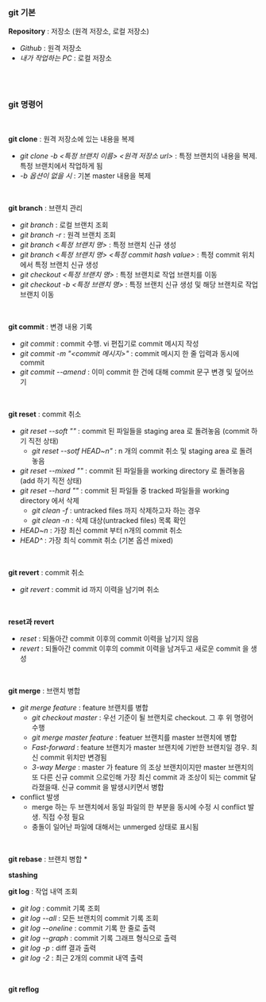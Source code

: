 ### git 기본
**Repository** : 저장소 (원격 저장소, 로컬 저장소)
* _Github_ : 원격 저장소
* _내가 작업하는 PC_ : 로컬 저장소
<br>
<br>

### git 명령어
<br>

**git clone** : 원격 저장소에 있는 내용을 복제
* _git clone -b <특정 브랜치 이름> <원격 저장소 url>_ : 특정 브랜치의 내용을 복제. 특정 브랜치에서 작업하게 됨
* _-b 옵션이 없을 시_ : 기본 master 내용을 복제
<br>

**git branch** : 브랜치 관리
* _git branch_ : 로컬 브랜치 조회
* _git branch -r_ : 원격 브랜치 조회
* _git branch <특정 브랜치 명>_ : 특정 브랜치 신규 생성
* _git branch <특정 브랜치 명> <특정 commit hash value>_ : 특정 commit 위치에서 특정 브랜치 신규 생성
* _git checkout <특정 브랜치 명>_ : 특정 브랜치로 작업 브랜치를 이동
* _git checkout -b <특정 브랜치 명>_ : 특정 브랜치 신규 생성 및 해당 브랜치로 작업 브랜치 이동
<br>

**git commit** : 변경 내용 기록
* _git commit_ : commit 수행. vi 편집기로 commit 메시지 작성
* _git commit -m "<commit 메시지>"_ : commit 메시지 한 줄 입력과 동시에 commit
* _git commit --amend_ : 이미 commit 한 건에 대해 commit 문구 변경 및 덮어쓰기
<br>

**git reset** : commit 취소
* _git reset --soft "<commit id>"_ : commit 된 파일들을 staging area 로 돌려놓음 (commit 하기 직전 상태)
	* _git reset --sotf HEAD~n"_ : n 개의 commit 취소 및 staging area 로 돌려놓음
* _git reset --mixed "<commit id>"_ : commit 된 파일들을 working directory 로 돌려놓음 (add 하기 직전 상태)
* _git reset --hard "<commit id>"_ : commit 된 파일들 중 tracked 파일들을 working directory 에서 삭제
	* _git clean -f_ : untracked files 까지 삭제하고자 하는 경우
	* _git clean -n_ : 삭제 대상(untracked files) 목록 확인
* _HEAD~n_ : 가장 최신 commit 부터 n개의 commit 취소
* _HEAD^_ : 가장 최식 commit 취소 (기본 옵션 mixed)
<br>

**git revert** : commit 취소
* _git revert <commit id>_ : commit id 까지 이력을 남기며 취소
<br>

**reset과 revert**
* _reset_ : 되돌아간 commit 이후의 commit 이력을 남기지 않음
* _revert_ : 되돌아간 commit 이후의 commit 이력을 남겨두고 새로운 commit 을 생성
<br>

**git merge** : 브랜치 병합
* _git merge feature_ : feature 브랜치를 병합
	* _git checkout master_ : 우선 기준이 될 브랜치로 checkout. 그 후 위 명령어 수행
	* _git merge master feature_ : featuer 브랜치를 master 브랜치에 병합
	* _Fast-forward_ : feature 브랜치가 master 브랜치에 기반한 브랜치일 경우. 최신 commit 위치만 변경됨
	* _3-way Merge_ : master 가 feature 의 조상 브랜치이지만 master 브랜치의 또 다른 신규 commit 으로인해 가장 최신 commit 과 조상이 되는 commit 달라졌을때. 신규 commit 을 발생시키면서 병합
* conflict 발생
	* merge 하는 두 브랜치에서 동일 파일의 한 부분을 동시에 수정 시 conflict 발생. 직접 수정 필요
	* 충돌이 일어난 파일에 대해서는 unmerged 상태로 표시됨
<br>

**git rebase** : 브랜치 병합
* 
<br>

**stashing**
<br>

**git log** : 작업 내역 조회
* _git log_ : commit 기록 조회
* _git log --all_ : 모든 브랜치의 commit 기록 조회
* _git log --oneline_ : commit 기록 한 줄로 출력
* _git log --graph_ : commit 기록 그래프 형식으로 출력
* _git log -p_ : diff 결과 출력
* _git log -2_ : 최근 2개의 commit 내역 출력
<br>

**git reflog**
